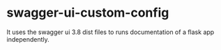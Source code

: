 # swagger-ui-custom-config
It uses the swagger ui 3.8 dist files to runs documentation of a flask app independently.
